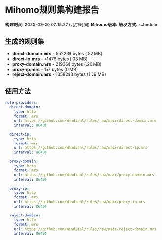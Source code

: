 # Mihomo规则集构建报告

**构建时间:** 2025-09-30 07:18:27 (北京时间)
**Mihomo版本:** 
**触发方式:** schedule

## 生成的规则集

- **direct-domain.mrs** - 552239 bytes (.52 MB)
- **direct-ip.mrs** - 41476 bytes (.03 MB)
- **proxy-domain.mrs** - 219368 bytes (.20 MB)
- **proxy-ip.mrs** - 157 bytes (0 MB)
- **reject-domain.mrs** - 1358283 bytes (1.29 MB)

## 使用方法

```yaml
rule-providers:
  direct-domain:
    type: http
    format: mrs
    url: https://github.com/Wandianl/rules/raw/main/direct-domain.mrs
    interval: 86400

  direct-ip:
    type: http
    format: mrs
    url: https://github.com/Wandianl/rules/raw/main/direct-ip.mrs
    interval: 86400

  proxy-domain:
    type: http
    format: mrs
    url: https://github.com/Wandianl/rules/raw/main/proxy-domain.mrs
    interval: 86400

  proxy-ip:
    type: http
    format: mrs
    url: https://github.com/Wandianl/rules/raw/main/proxy-ip.mrs
    interval: 86400

  reject-domain:
    type: http
    format: mrs
    url: https://github.com/Wandianl/rules/raw/main/reject-domain.mrs
    interval: 86400

```
